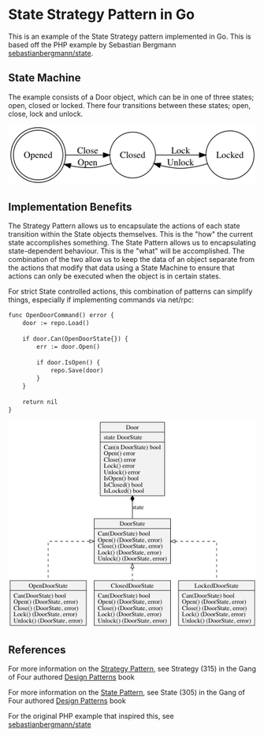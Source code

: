 # State Strategy Pattern in Go
This is an example of the State Strategy pattern implemented in Go. This is based off the PHP example by Sebastian Bergmann [sebastianbergmann/state](https://github.com/sebastianbergmann/state).

## State Machine
The example consists of a Door object, which can be in one of three states; open, closed or locked. There four transitions between these states; open, close, lock and unlock. 

![Door State Machine](https://github.com/JalfResi/StateStrategyInGo/blob/master/img/DoorStateDiagram.png)

## Implementation Benefits
The Strategy Pattern allows us to encapsulate the actions of each state transition within the State objects themselves. This is the "how" the current state accomplishes something. The State Pattern allows us to encapsulating state-dependent behaviour. This is the "what" will be accomplished. The combination of the two allow us to keep the data of an object separate from the actions that modify that data using a State Machine to ensure that actions can only be executed when the object is in certain states.

For strict State controlled actions, this combination of patterns can simplify things, especially if implementing commands via net/rpc:

```golang
func OpenDoorCommand() error {
    door := repo.Load()

    if door.Can(OpenDoorState{}) {
        err := door.Open()

        if door.IsOpen() {
            repo.Save(door)
        }
    }

    return nil
}
```

![Door Object Heirarchy](https://github.com/JalfResi/StateStrategyInGo/blob/master/img/DoorObjectHeirarchy.png)

## References
For more information on the [Strategy Pattern](https://en.wikipedia.org/wiki/Strategy_pattern), see Strategy (315) in the Gang of Four authored [Design Patterns](https://en.wikipedia.org/wiki/Design_Patterns) book

For more information on the [State Pattern](https://en.wikipedia.org/wiki/State_pattern), see State (305) in the Gang of Four authored [Design Patterns](https://en.wikipedia.org/wiki/Design_Patterns) book

For the original PHP example that inspired this, see [sebastianbergmann/state](https://github.com/sebastianbergmann/state)